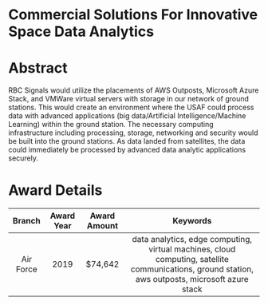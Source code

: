 
Commercial Solutions For Innovative Space Data Analytics
========================================================

# Abstract


RBC Signals would utilize the placements of AWS Outposts, Microsoft Azure Stack, and VMWare virtual servers with storage in our network of ground stations. This would create an environment where the USAF could process data with advanced applications (big data/Artificial Intelligence/Machine Learning) within the ground station. The necessary computing infrastructure including processing, storage, networking and security would be built into the ground stations. As data landed from satellites, the data could immediately be processed by advanced data analytic applications securely.  

# Award Details

|Branch|Award Year|Award Amount|Keywords|
| :---: | :---: | :---: | :---: |
|Air Force|2019|$74,642|data analytics, edge computing, virtual machines, cloud computing, satellite communications, ground station, aws outposts, microsoft azure stack|
